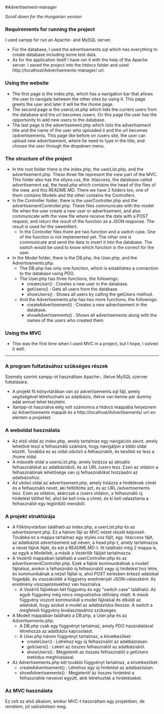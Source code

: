 #Advertisement-manager

*Scroll down for the Hungarian version*

### Requirements for running the project
I used xampp for run an Apache- and MySQL server.
- For the database, I used the advertisements.sql which has everything to create database including some test data.
- As for the application itself I have ran it with the help of the Apache server. I saved the project into the htdocs folder and used http://localhost/Advertisements-manager/ url.

### Using the website
- The first page is the index.php, which has a navigation bar that allows the user to navigate between the other sites by using it. This page greets the user and later it will be the /home page.
- The second page is the usersList.php which lists the current users from the database and the url becomes /users. On this page the user has the opportunity to add new users to the database.
- The last page is the advertisement.php which lists the advertisement title and the name of the user who uploaded it and the url becomes /advertisements. This page like before on /users site, the user can upload new advertisement, where he need to type in the title, and choose the user through the dropdown menu.

### The structure of the project
- In the root folder there is the index.php, the userList.php, and the advertisement.php. These three file represent the view part of the MVC. This folder also has the stlyes.css, the .htaccess, the database called advertisement.sql, the head.php which contains the head of the files of the view, and this README.MD. There we have 2 folders too, one of them contains Models and the other contains the Controllers.
- In the Controller folder, there is the userController.php and the advertisementController.php. These files communicate with the model file when the user create a new user or advertisement, and also communicate with the view file where receive the data with a POST request, and return the result of the function as a JSON response. The result is used for the sweetAlert.
  - In the Controller files there are two function and a switch case. One of the function is not implemented yet. The other one is communicate and send the data to insert it into the database. The switch would be used to know which function is the correct for the user.
- In the Model folder, there is the DB.php, the User.php, and the Advertisements.php.
  - The DB.php has only one function, which is establishes a connection to the database using PDO.
  - The User.php has three functions, the followings:
    - createUser() : Creates a new user in the database.
    - getUsers() : Gets all users from the database.
    - showUsers() : Shows all users by calling the getUsers method.
  - And the Advertisements.php has two more functions, the followings:
    - createAdvertisement() : Creates a new advertisement in the database.
    - showAdvertisements() : Shows all advertisements along with the names of the users who created them.

### Using the MVC
- This was the first time when I used MVC in a project, but I hope, I solved it well.

_________________________________________________________________________

### A program futtatásához szükséges részek
Személy szerint xampp-ot használtam Apache-, illetve MySQL szerver futtatására.
- A projekt fő könyvtárában van az advertisements.sql fájl, amely segítségével létrehozható az adatbázis, illetve van benne pár dummy adat amivel lehet tesztelni.
- Xampp-ot használva elég volt számomra a htdocs mappába helyeznem az Advertisements mappát és a http://localhost/Advertisements/ url-en elértem a projektet.

### A weboldal használata
- Az első oldal az index.php, amely tartalmaz egy navigációs sávot, amely lehetővé teszi a felhasználó számára, hogy navigáljon a többi oldal között. Továbbá ez az oldal üdvözli a felhasználót, és később ez lesz a /home oldal.
- A második oldal a usersList.php, amely listázza az aktuális felhasználókat az adatbázisból, és az URL /users lesz. Ezen az oldalon a felhasználónak lehetősége van új felhasználókat hozzáadni az adatbázishoz.
- Az utolsó oldal az advertisement.php, amely listázza a hirdetések címét és a felhasználó nevét, aki feltöltötte azt, és az URL /advertisements lesz. Ezen az oldalon, akárcsak a /users oldalon, a felhasználó új hirdetést tölthet fel, ahol be kell írnia a címet, és ki kell választania a felhasználót egy legördülő menüből.

### A projekt struktúrája
- A Főkönyvtárban található az index.php, a userList.php és az advertisement.php. Ez a három fájl az MVC nézet részét képviseli. Továbbá ez a mappa tartalmaz egy styles.css fájlt, egy .htaccess fájlt, az adatbázist advertisement.sql néven, a head.php-t, amely tartalmazza a nézet fájlok fejét, és ezt a README.MD-t. Itt található még 2 mappa is, az egyik a Modellek, a másik a Vezérlők fájljait tartalmazza.
- A Vezérlő mappában található a userController.php és az advertisementController.php. Ezek a fájlok kommunikálnak a modell fájlokkal, amikor a felhasználó új felhasználót vagy új hirdetést hoz létre, és kommunikálnak a nézet fájllal is, ahol POST kérésben érkező adatokat fogadják, és visszaküldik a függvény eredményét JSON-válaszként. Az eredmény visszajelzésekhez van használva.
  - A Vezérlő fájlokban két függvény és egy "switch case" található. Az egyik függvény még nincs megvalósítva időhiány miatt. A másik függvény viszont kommunikál a model fájlokkal és elküldi az adatokat, hogy azokat a model az adatbázisba illessze. A switch a megfelelő függvény kiválasztásához szükséges.
- A Modell mappában található a DB.php, a User.php és az Advertisements.php.
  - A DB.php csak egy függvényt tartalmaz, amely PDO használatával létrehozza az adatbázis kapcsolatot.
  - A User.php három függvényt tartalmaz, a következőket:
    - createUser() : Létrehoz egy új felhasználót az adatbázisban.
    - getUsers() : Lekéri az összes felhasználót az adatbázisból.
    - showUsers() : Megjeleníti az összes felhasználót a getUsers metódus meghívásával.
 - Az Advertisements.php két további függvényt tartalmaz, a következőket:
   - createAdvertisement() : Létrehoz egy új hirdetést az adatbázisban.
   - showAdvertisements() : Megjeleníti az összes hirdetést a felhasználók neveivel együtt, akik létrehozták a hirdetéseket.

### Az MVC használata
Ez volt az első alkalom, amikor MVC-t használtam egy projektben, de remélem, jól valósítottam meg.






